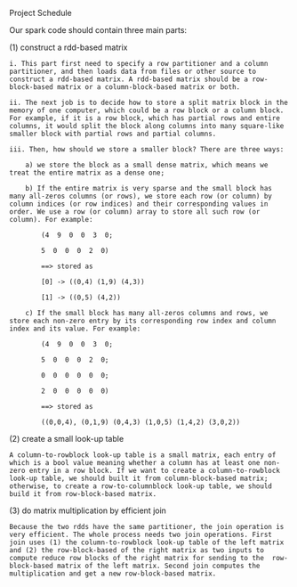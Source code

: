 Project Schedule

Our spark code should contain three main parts:

(1) construct a rdd-based matrix

	i. This part first need to specify a row partitioner and a column partitioner, and then loads data from files or other source to construct a rdd-based matrix. A rdd-based matrix should be a row-block-based matrix or a column-block-based matrix or both.

	ii. The next job is to decide how to store a split matrix block in the memory of one computer, which could be a row block or a column block. For example, if it is a row block, which has partial rows and entire columns, it would split the block along columns into many square-like smaller block with partial rows and partial columns.

	iii. Then, how should we store a smaller block? There are three ways: 

		a) we store the block as a small dense matrix, which means we treat the entire matrix as a dense one; 
		
		b) If the entire matrix is very sparse and the small block has many all-zeros columns (or rows), we store each row (or column) by column indices (or row indices) and their corresponding values in order. We use a row (or column) array to store all such row (or column). For example:

			(4  9  0  0  3  0;
		
			5  0  0  0  2  0)
 
			==> stored as

			[0] -> ((0,4) (1,9) (4,3))
		
			[1] -> ((0,5) (4,2))  

		c) If the small block has many all-zeros columns and rows, we store each non-zero entry by its corresponding row index and column index and its value. For example:

			(4  9  0  0  3  0;

			5  0  0  0  2  0;

			0  0  0  0  0  0;

			2  0  0  0  0  0)
 
			==> stored as

			((0,0,4), (0,1,9) (0,4,3) (1,0,5) (1,4,2) (3,0,2))

(2) create a small look-up table

	A column-to-rowblock look-up table is a small matrix, each entry of which is a bool value meaning whether a column has at least one non-zero entry in a row block. If we want to create a column-to-rowblock look-up table, we should built it from column-block-based matrix; otherwise, to create a row-to-columnblock look-up table, we should build it from row-block-based matrix.

(3) do matrix multiplication by efficient join

	Because the two rdds have the same partitioner, the join operation is very efficient. The whole process needs two join operations. First join uses (1) the column-to-rowblock look-up table of the left matrix and (2) the row-block-based of the right matrix as two inputs to compute reduce row blocks of the right matrix for sending to the  row-block-based matrix of the left matrix. Second join computes the multiplication and get a new row-block-based matrix.
